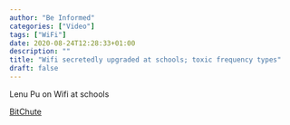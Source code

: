 ```yaml
---
author: "Be Informed"
categories: ["Video"]
tags: ["WiFi"]
date: 2020-08-24T12:28:33+01:00
description: ""
title: "Wifi secretedly upgraded at schools; toxic frequency types"
draft: false
---
```


Lenu Pu on Wifi at schools

[BitChute](https://www.bitchute.com/video/KosFNB9AgZ2v/)